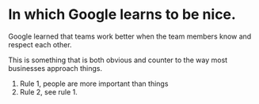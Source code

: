 # In which Google learns to be nice.

Google learned that teams work better when the team members know and respect each other.

This is something that is both obvious and counter to the way most businesses approach things. 
1.  Rule 1, people are more important than things
1. Rule 2, see rule 1.


